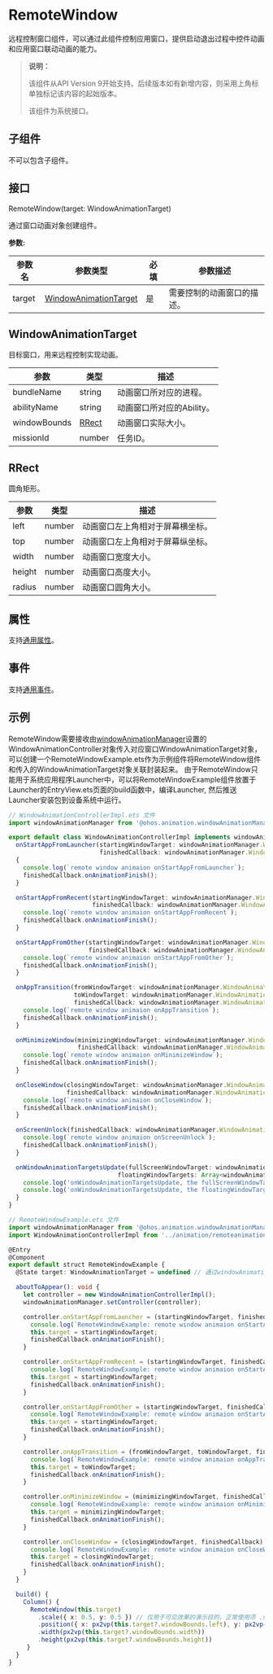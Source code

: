 # RemoteWindow

远程控制窗口组件，可以通过此组件控制应用窗口，提供启动退出过程中控件动画和应用窗口联动动画的能力。

>  **说明：**
>  
>  该组件从API Version 9开始支持。后续版本如有新增内容，则采用上角标单独标记该内容的起始版本。
>
>  该组件为系统接口。

## 子组件

不可以包含子组件。

## 接口

RemoteWindow(target: WindowAnimationTarget)

通过窗口动画对象创建组件。

**参数:**

| 参数名 | 参数类型 | 必填  | 参数描述 |
| -------- | -------- | --------------- | -------- |
| target | [WindowAnimationTarget](#windowanimationtarget) | 是   | 需要控制的动画窗口的描述。 |

## WindowAnimationTarget

目标窗口，用来远程控制实现动画。

| 参数      | 类型     | 描述 |
| ------- | ------ | ----------------------- |
| bundleName  | string | 动画窗口所对应的进程。|
| abilityName | string | 动画窗口所对应的Ability。|
| windowBounds | [RRect](#rrect) | 动画窗口实际大小。|
| missionId  | number | 任务ID。|

## RRect

圆角矩形。

| 参数      | 类型     | 描述 |
| ------- | ------ | ----------------------- |
| left  | number | 动画窗口左上角相对于屏幕横坐标。|
| top | number | 动画窗口左上角相对于屏幕纵坐标。|
| width | number | 动画窗口宽度大小。|
| height | number | 动画窗口高度大小。|
| radius | number | 动画窗口圆角大小。|

## 属性

支持[通用属性](ts-universal-attributes-size.md)。

## 事件

支持[通用事件](ts-universal-events-click.md)。

## 示例
RemoteWindow需要接收由[windowAnimationManager](../apis/js-apis-windowAnimationManager.md)设置的WindowAnimationController对象传入对应窗口WindowAnimationTarget对象，可以创建一个RemoteWindowExample.ets作为示例组件将RemoteWindow组件和传入的WindowAnimationTarget对象关联封装起来。
由于RemoteWindow只能用于系统应用程序Launcher中，可以将RemoteWindowExample组件放置于Launcher的EntryView.ets页面的build函数中，编译Launcher, 然后推送Launcher安装包到设备系统中运行。

```ts
// WindowAnimationControllerImpl.ets 文件
import windowAnimationManager from '@ohos.animation.windowAnimationManager';

export default class WindowAnimationControllerImpl implements windowAnimationManager.WindowAnimationController {
  onStartAppFromLauncher(startingWindowTarget: windowAnimationManager.WindowAnimationTarget,
                         finishedCallback: windowAnimationManager.WindowAnimationFinishedCallback): void
  {
    console.log(`remote window animaion onStartAppFromLauncher`);
    finishedCallback.onAnimationFinish();
  }

  onStartAppFromRecent(startingWindowTarget: windowAnimationManager.WindowAnimationTarget,
                       finishedCallback: windowAnimationManager.WindowAnimationFinishedCallback): void {
    console.log(`remote window animaion onStartAppFromRecent`);
    finishedCallback.onAnimationFinish();
  }

  onStartAppFromOther(startingWindowTarget: windowAnimationManager.WindowAnimationTarget,
                      finishedCallback: windowAnimationManager.WindowAnimationFinishedCallback): void {
    console.log(`remote window animaion onStartAppFromOther`);
    finishedCallback.onAnimationFinish();
  }

  onAppTransition(fromWindowTarget: windowAnimationManager.WindowAnimationTarget,
                  toWindowTarget: windowAnimationManager.WindowAnimationTarget,
                  finishedCallback: windowAnimationManager.WindowAnimationFinishedCallback): void{
    console.log(`remote window animaion onAppTransition`);
    finishedCallback.onAnimationFinish();
  }

  onMinimizeWindow(minimizingWindowTarget: windowAnimationManager.WindowAnimationTarget,
                   finishedCallback: windowAnimationManager.WindowAnimationFinishedCallback): void {
    console.log(`remote window animaion onMinimizeWindow`);
    finishedCallback.onAnimationFinish();
  }

  onCloseWindow(closingWindowTarget: windowAnimationManager.WindowAnimationTarget,
                finishedCallback: windowAnimationManager.WindowAnimationFinishedCallback): void {
    console.log(`remote window animaion onCloseWindow`);
    finishedCallback.onAnimationFinish();
  }

  onScreenUnlock(finishedCallback: windowAnimationManager.WindowAnimationFinishedCallback): void {
    console.log(`remote window animaion onScreenUnlock`);
    finishedCallback.onAnimationFinish();
  }

  onWindowAnimationTargetsUpdate(fullScreenWindowTarget: windowAnimationManager.WindowAnimationTarget, 
                              floatingWindowTargets: Array<windowAnimationManager.WindowAnimationTarget>): void {
    console.log('onWindowAnimationTargetsUpdate, the fullScreenWindowTarget is: ' + fullScreenWindowTarget);
    console.log('onWindowAnimationTargetsUpdate, the floatingWindowTargets are: ' + floatingWindowTargets);
  }
}
```

```ts
// RemoteWindowExample.ets 文件
import windowAnimationManager from '@ohos.animation.windowAnimationManager';
import WindowAnimationControllerImpl from '../animation/remoteanimation/WindowAnimationControllerImpl';

@Entry
@Component
export default struct RemoteWindowExample {
  @State target: WindowAnimationTarget = undefined // 通过windowAnimationManager获取

  aboutToAppear(): void {
    let controller = new WindowAnimationControllerImpl();
    windowAnimationManager.setController(controller);

    controller.onStartAppFromLauncher = (startingWindowTarget, finishedCallback) => {
      console.log(`RemoteWindowExample: remote window animaion onStartAppFromLauncher`);
      this.target = startingWindowTarget;
      finishedCallback.onAnimationFinish();
    }

    controller.onStartAppFromRecent = (startingWindowTarget, finishedCallback) => {
      console.log(`RemoteWindowExample: remote window animaion onStartAppFromRecent`);
      this.target = startingWindowTarget;
      finishedCallback.onAnimationFinish();
    }

    controller.onStartAppFromOther = (startingWindowTarget, finishedCallback) => {
      console.log(`RemoteWindowExample: remote window animaion onStartAppFromOther`);
      this.target = startingWindowTarget;
      finishedCallback.onAnimationFinish();
    }

    controller.onAppTransition = (fromWindowTarget, toWindowTarget, finishedCallback) => {
      console.log(`RemoteWindowExample: remote window animaion onAppTransition`);
      this.target = toWindowTarget;
      finishedCallback.onAnimationFinish();
    }

    controller.onMinimizeWindow = (minimizingWindowTarget, finishedCallback) => {
      console.log(`RemoteWindowExample: remote window animaion onMinimizeWindow`);
      this.target = minimizingWindowTarget;
      finishedCallback.onAnimationFinish();
    }

    controller.onCloseWindow = (closingWindowTarget, finishedCallback) => {
      console.log(`RemoteWindowExample: remote window animaion onCloseWindow`);
      this.target = closingWindowTarget;
      finishedCallback.onAnimationFinish();
    }
  }

  build() {
    Column() {
      RemoteWindow(this.target)
        .scale({ x: 0.5, y: 0.5 }) // 仅用于可见效果的演示目的，正常使用须 .scale({ x: 1, y: 1 })
      	.position({ x: px2vp(this.target?.windowBounds.left), y: px2vp(this.target?.windowBounds.top) })
      	.width(px2vp(this.target?.windowBounds.width))
      	.height(px2vp(this.target?.windowBounds.height))
     }
  }
}
```